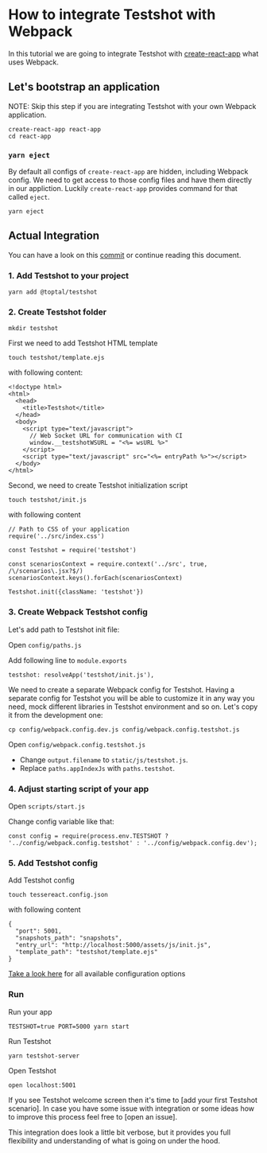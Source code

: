# How to integrate Testshot with Webpack

In this tutorial we are going to integrate Testshot with [create-react-app](https://github.com/facebookincubator/create-react-app) what uses Webpack.

## Let's bootstrap an application

NOTE: Skip this step if you are integrating Testshot with your own Webpack application.

```
create-react-app react-app
cd react-app
```

### `yarn eject`

By default all configs of `create-react-app` are hidden, including Webpack config.
We need to get access to those config files and have them directly in our appliction.
Luckily `create-react-app` provides command for that called `eject`.

`yarn eject`

## Actual Integration

You can have a look on this [commit](https://github.com/toptal/testshot/commit/118575ba8a5e95530b2fe5f169fc69131e22addd) or continue reading this document.

### 1. Add Testshot to your project

`yarn add @toptal/testshot`

### 2. Create Testshot folder

`mkdir testshot`

First we need to add Testshot HTML template

`touch testshot/template.ejs`

with following content:

```
<!doctype html>
<html>
  <head>
    <title>Testshot</title>
  </head>
  <body>
    <script type="text/javascript">
      // Web Socket URL for communication with CI
      window.__testshotWSURL = "<%= wsURL %>"
    </script>
    <script type="text/javascript" src="<%= entryPath %>"></script>
  </body>
</html>
```

Second, we need to create Testshot initialization script

`touch testshot/init.js`

with following content

```
// Path to CSS of your application
require('../src/index.css')

const Testshot = require('testshot')

const scenariosContext = require.context('../src', true, /\/scenarios\.jsx?$/)
scenariosContext.keys().forEach(scenariosContext)

Testshot.init({className: 'testshot'})
```


### 3. Create Webpack Testshot config

Let's add path to Testshot init file:

Open `config/paths.js`

Add following line to `module.exports`

```
testshot: resolveApp('testshot/init.js'),
```

We need to create a separate Webpack config for Testshot.
Having a separate config for Testshot you will be able to customize
it in any way you need, mock different libraries in Testshot environment and so on.
Let's copy it from the development one:

`cp config/webpack.config.dev.js config/webpack.config.testshot.js`

Open `config/webpack.config.testshot.js`

- Change `output.filename` to `static/js/testshot.js`.
- Replace `paths.appIndexJs` with `paths.testshot`.

### 4. Adjust starting script of your app

Open `scripts/start.js`

Change config variable like that:

`const config = require(process.env.TESTSHOT ? '../config/webpack.config.testshot' : '../config/webpack.config.dev');`

### 5. Add Testshot config

Add Testshot config

`touch tessereact.config.json`

with following content

```
{
  "port": 5001,
  "snapshots_path": "snapshots",
  "entry_url": "http://localhost:5000/assets/js/init.js",
  "template_path": "testshot/template.ejs"
}
```

[Take a look here](config.md) for all available configuration options

### Run

Run your app

`TESTSHOT=true PORT=5000 yarn start`

Run Testshot

`yarn testshot-server`

Open Testshot

`open localhost:5001`

If you see Testshot welcome screen then it's time to [add your first Testshot scenario].
In case you have some issue with integration or some ideas how to improve this process feel free to [open an issue].

This integration does look a little bit verbose, but it provides you full flexibility and understanding of what is going on under the hood.
